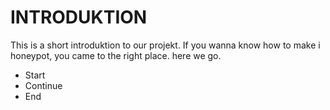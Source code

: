 # INTRODUKTION #
This is a short introduktion to our projekt.
If you wanna know how to make i honeypot, you came to the right place.
here we go.
* Start
* Continue
* End
